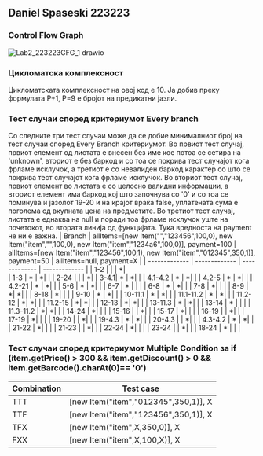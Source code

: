 ## Daniel Spaseski 223223
### Control Flow Graph
![Lab2_223223CFG_1 drawio](https://github.com/DanielSpaseski/SI_2024_lab2_223223/assets/138517620/67b5fd91-8c83-4bea-8611-a74617bc6e09)

### Цикломатска комплексност
Цикломатската комплексност на овој код е 10. Ја добив преку формулата Р+1, Р=9 е бројот на предикатни јазли.
### Тест случаи според критериумот Every branch
Со следните три тест случаи може да се добие минималниот број на тест случаи според Every Branch критериумот. Во првиот тест случај, првиот елемент од листата е внесен без име кое потоа се сетира на 'unknown', вториот е без баркод и со тоа се покрива тест случајот кога фрламе исклучок, а третиот е со невалиден баркод карактер со што се покрива тест случајот кога фрламе исклучок.
Во вториот тест случај, првиот елемент во листата е со целосно валидни информации, а вториот елемент има баркод кој што започнува со '0' и со тоа се поминува и јазолот 19-20 и на крајот враќа false, уплатената сума е поголема од вкупната цена на предметите.
Во третиот тест случај, листата е еднаква на null и поради тоа фрламе исклучок уште на почетокот, во втората линија од функцијата. Тука вредноста на payment не ни е важна.
| Branch  | allItems=[new Item("","123456",100,0), new Item("item","",100,0), new Item("item","1234a6",100,0)], payment=100 | allItems=[new Item("item","123456",100,1), new Item("item","012345",350,1)], payment=50 | allItems=null, payment=X |
| ------------- | ------------- | ------------- | ------------- | 
| 1-2  |   |  |   *|   
| 1-3  |  * | *|   | 
| 2-24 |   | |   *| 
| 3-4.1|  * | *|   | 
| 4.1-4.2  |  * | *|   | 
| 4.2-5  |  * | *|   | 
| 4.2-21  |  * | *|   | 
| 5-6  |  * |    *| |
| 6-7  |  * |    | |
| 6-8  |  * |    *| |
| 7-8  |   *|    | |
| 8-9  |   *|   *| |
| 8-18  |   *|    | |
| 9-10  |  * |    *| |
| 10-11.1  | *  | *|   | 
| 11.1-11.2  | *  | *|   | 
| 11.2-12  |   *| *|   | 
| 11.2-15  |   *| *|   | 
| 12-13  |   *| *|   | 
| 13-11.3  |  * | *|   | 
| 13-14  |  * | |   | 
| 11.3-11.2  |   *| *|   | 
| 14-24  |   *| |   | 
| 15-16  |   | *|   | 
| 15-17  |   *| |   | 
| 16-19  |   | *|   | 
| 17-19  |   *| |   | 
| 19-20  |   | *|   | 
| 19-4.3  |  * | *|   | 
| 20-4.3  |   | *|   | 
| 4.3-4.2  |  * | *|   | 
| 21-22  |   *| |   | 
| 21-23  |   | *|   | 
| 22-24  |   *| |   | 
| 23-24  |   | *|   | 
| 18-24  |  * | |   | 
### Тест случаи според критериумот Multiple Condition за if (item.getPrice() > 300 && item.getDiscount() > 0 && item.getBarcode().charAt(0)== '0')
| Combination | Test case|
| ------------- | ------------- |
| TTT | [new Item("item","012345",350,1)], X |
| TTF | [new Item("item","123456",350,1)], X |
| TFX | [new Item("item",X,350,0)], X |
| FXX | [new Item("item",X,100,X)], X |

